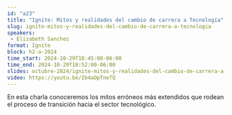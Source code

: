 ```yaml
---
id: "a23"
title: "Ignite: Mitos y realidades del cambio de carrera a Tecnología"
slug: ignite-mitos-y-realidades-del-cambio-de-carrera-a-tecnologia
speakers:
 - Elizabeth Sanchez
format: Ignite
block: h2-a-2024
time_start: 2024-10-29T18:45:00-06:00
time_end: 2024-10-29T18:52:00-06:00
slides: octubre-2024/ignite-mitos-y-realidades-del-cambio-de-carrera-a-tecnologia.pdf
video: https://youtu.be/Ib4aOpTneTQ
---
```


En esta charla conoceremos los mitos erróneos más extendidos que rodean el proceso de transición hacia el sector tecnológico.
